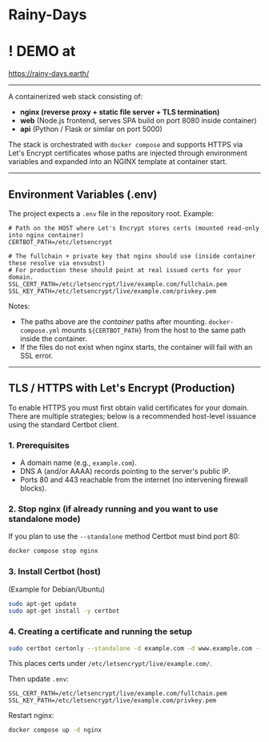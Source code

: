 # Rainy-Days

# ! DEMO at
https://rainy-days.earth/

---

A containerized web stack consisting of:

- **nginx (reverse proxy + static file server + TLS termination)**
- **web** (Node.js frontend, serves SPA build on port 8080 inside container)
- **api** (Python / Flask or similar on port 5000)

The stack is orchestrated with `docker compose` and supports HTTPS via Let's Encrypt certificates whose paths are injected through environment variables and expanded into an NGINX template at container start.


---
## Environment Variables (.env)
The project expects a `.env` file in the repository root. Example:
```dotenv
# Path on the HOST where Let's Encrypt stores certs (mounted read-only into nginx container)
CERTBOT_PATH=/etc/letsencrypt

# The fullchain + private key that nginx should use (inside container these resolve via envsubst)
# For production these should point at real issued certs for your domain.
SSL_CERT_PATH=/etc/letsencrypt/live/example.com/fullchain.pem
SSL_KEY_PATH=/etc/letsencrypt/live/example.com/privkey.pem
```
Notes:
- The paths above are the *container* paths after mounting. `docker-compose.yml` mounts `${CERTBOT_PATH}` from the host to the same path inside the container.
- If the files do not exist when nginx starts, the container will fail with an SSL error.

---
## TLS / HTTPS with Let's Encrypt (Production)
To enable HTTPS you must first obtain valid certificates for your domain. There are multiple strategies; below is a recommended host-level issuance using the standard Certbot client.

### 1. Prerequisites
- A domain name (e.g., `example.com`).
- DNS A (and/or AAAA) records pointing to the server's public IP.
- Ports 80 and 443 reachable from the internet (no intervening firewall blocks).

### 2. Stop nginx (if already running and you want to use standalone mode)
If you plan to use the `--standalone` method Certbot must bind port 80:
```bash
docker compose stop nginx
```

### 3. Install Certbot (host)
(Example for Debian/Ubuntu)
```bash
sudo apt-get update
sudo apt-get install -y certbot
```

### 4. Creating a certificate and running the setup
```bash
sudo certbot certonly --standalone -d example.com -d www.example.com --agree-tos -m you@example.com --no-eff-email
```
This places certs under `/etc/letsencrypt/live/example.com/`.

Then update `.env`:
```dotenv
SSL_CERT_PATH=/etc/letsencrypt/live/example.com/fullchain.pem
SSL_KEY_PATH=/etc/letsencrypt/live/example.com/privkey.pem
```
Restart nginx:
```bash
docker compose up -d nginx
```
